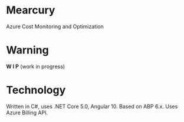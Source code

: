 # Mearcury

Azure Cost Monitoring and Optimization

# Warning

**W I P**
(work in progress)

# Technology

Written in C#, uses .NET Core 5.0, Angular 10.
Based on ABP 6.x.
Uses Azure Billing API.
